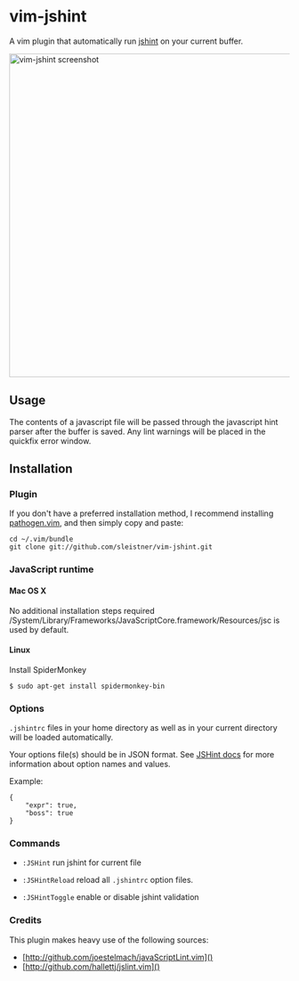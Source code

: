 # vim-jshint

A vim plugin that automatically run [jshint](http://jshint.org/) on your current buffer.

<img src="http://sleistner.github.com/vim-jshint/images/screenshot.png"
  alt="vim-jshint screenshot" width="829" height="581" />

## Usage

The contents of a javascript file will be passed through the javascript hint parser after the buffer is saved.
Any lint warnings will be placed in the quickfix error window.


## Installation

### Plugin

If you don't have a preferred installation method, I recommend
installing [pathogen.vim](https://github.com/tpope/vim-pathogen), and
then simply copy and paste:

    cd ~/.vim/bundle
    git clone git://github.com/sleistner/vim-jshint.git

### JavaScript runtime

#### Mac OS X

No additional installation steps required /System/Library/Frameworks/JavaScriptCore.framework/Resources/jsc 
is used by default.

#### Linux

Install SpiderMonkey

    $ sudo apt-get install spidermonkey-bin

### Options

`.jshintrc` files in your home directory as well as in your current directory will be loaded automatically.

Your options file(s) should be in JSON format.
See [JSHint docs](http://www.jshint.com/options/) for more information about option names and values.

Example:

    {
        "expr": true, 
        "boss": true
    }

### Commands

- `:JSHint` run jshint for current file

- `:JSHintReload` reload all `.jshintrc` option files.

- `:JSHintToggle` enable or disable jshint validation

### Credits

This plugin makes heavy use of the following sources:

- [http://github.com/joestelmach/javaScriptLint.vim]()
- [http://github.com/hallettj/jslint.vim]()
